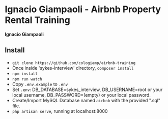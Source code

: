 # Ignacio Giampaoli - Airbnb Property Rental Training

__Ignacio Giampaoli__


## Install

- `git clone https://github.com/cologiamp/airbnb-training`
- Once inside 'sykes-interview' directory, `composer install`
- `npm install`
- `npm run watch`
- Copy `.env.example` to `.env` 
- Set `.env`: DB_DATABASE=sykes_interview, DB_USERNAME=root or your local username, DB_PASSWORD=(empty) or your local password.
- Create/Import MySQL Database named `airbnb` with the provided ".sql" file.
- `php artisan serve`, running at localhost:8000
